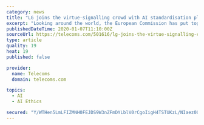 ```yaml
---
category: news
title: "LG joins the virtue-signalling crowd with AI standardisation plug"
excerpt: "Looking around the world, the European Commission has put together a group to create an ethics framework to guide the development of AI, Facebook has backed a German initiative called the ‘Institute for Ethics in Artificial Intelligence’, the UK Government has formed its own AI Council, the US has launched the ‘American AI Initiative ..."
publishedDateTime: 2020-01-07T11:10:00Z
sourceUrl: https://telecoms.com/501616/lg-joins-the-virtue-signalling-crowd-with-ai-standardisation-plug/
type: article
quality: 19
heat: 19
published: false

provider:
  name: Telecoms
  domain: telecoms.com

topics:
  - AI
  - AI Ethics

secured: "Y/WTHen5LmLFIZMNH0FEJDS9W3nZFmDYLblV0rCgoIigH4TSTUKzL/NIaez0ULG7DuG2HLkM89786e84UKMLkjUGCE1VMBmDNt+CoOInDaDELZDYVEBEnC3s5170fdNNyKdprc8egkEMa3FXriEGwxNnuJnifubhzIOR3+9P505MCXMy4BaxYEZjC5JKiAOUPZ9HasfwBtO62CQABsjKV4SdPEgAxHx4UfrKDb2jgVy/gIh6eZhSR1u8rn+SXEPFxbZA01WquBxmnfttn6+XxOU3DYDQ9ct3vgjPkrGd+/yrnvPC01au380azkRlHcBo8UagBrmwD4bnOgoL8O2yxdISAGXCBoHUOsWMy0Fuy1Lx5dfzhfUg/fnfpczeoZSHnamga+25SfPbEQxgRCReoLxyJAXWBXi3ZFWIGMWzUqquJDVH4i8QuIjt0Zde5nNpejQf75mUhBKZHvebqoXR3Q==;D2fhTOrWfmvHBS4Xacsbfg=="
---
```


